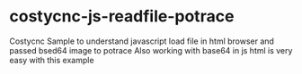 # costycnc-js-readfile-potrace
Costycnc
Sample to understand javascript load file in html browser and passed bsed64 image to potrace
Also working with base64 in js html is very easy with this example
